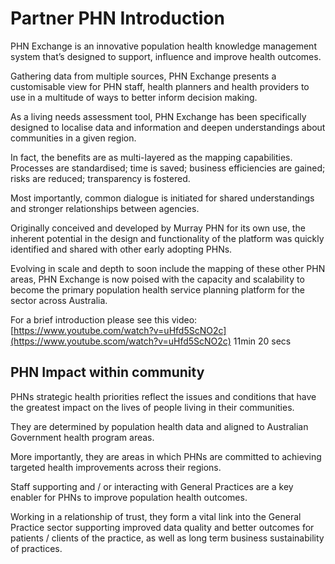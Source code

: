 # Partner PHN Introduction

PHN Exchange is an innovative population health knowledge management system that’s designed to support, influence and improve health outcomes.  
 
Gathering data from multiple sources, PHN Exchange presents a customisable view for PHN staff, health planners and health providers to use in a multitude of ways to better inform decision making. 
 
As a living needs assessment tool, PHN Exchange has been specifically designed to localise data and information and deepen understandings about communities in a given region. 
 
In fact, the benefits are as multi-layered as the mapping capabilities. Processes are standardised; time is saved; business efficiencies are gained; risks are reduced; transparency is fostered. 

Most importantly, common dialogue is initiated for shared understandings and stronger relationships between agencies. 
 
Originally conceived and developed by Murray PHN for its own use, the inherent potential in the design and functionality of the platform was quickly identified and shared with other early adopting PHNs. 

Evolving in scale and depth to soon include the mapping of these other PHN areas, PHN Exchange is now poised with the capacity and scalability to become the primary population health service planning platform for the sector across Australia.  
  
For a brief introduction please see this video:  
[https://www.youtube.com/watch?v=uHfd5ScNO2c](https://www.youtube.scom/watch?v=uHfd5ScNO2c) 11min 20 secs

## PHN Impact within community

PHNs strategic health priorities reflect the issues and conditions that have the greatest impact on the lives of people living in their communities. 

They are determined by population health data and aligned to Australian Government health program areas. 

More importantly, they are areas in which PHNs are committed to achieving targeted health improvements across their regions.

Staff supporting and / or interacting with General Practices are a key enabler for PHNs to improve population health outcomes. 

Working in a relationship of trust, they form a vital link into the General Practice sector supporting improved data quality and better outcomes for patients / clients of the practice, as well as long term business sustainability of practices.
